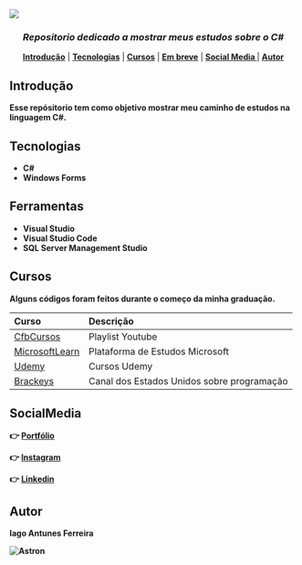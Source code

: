 ![](https://imgur.com/njqLsTf.png)
<h3 align = center><i><b> Repositorio dedicado a mostrar meus estudos sobre o C#</b></i> </h3>

<p align="center">
 <b><a href="#introdução">Introdução</a></b> |
 <b><a href="#tecnologias">Tecnologias</a></b> |
 <b><a href="#cursos">Cursos</a></b> |
 <b><a href="#contribuicao">Em breve</a></b> |
 <b><a href="#SocialMedia">Social Media </a></b> |
 <b><a href="#autor">Autor</a>
</p>
 
## Introdução

 Esse repósitorio tem como objetivo mostrar meu caminho de estudos na linguagem C#.

## Tecnologias

 - C#
 - Windows Forms
 
## Ferramentas

 - Visual Studio
 - Visual Studio Code
 - SQL Server Management Studio
 
## Cursos


Alguns códigos foram feitos durante o começo da minha graduação. 

| Curso                      | Descrição                                                |
| :------------------------- | :------------------------------------------------------- |
| [CfbCursos](https://www.youtube.com/watch?v=dVzJ3bx68FA&list=PLx4x_zx8csUglgKTmgfVFEhWWBQCasNGi)|Playlist Youtube   |
| [MicrosoftLearn](https://docs.microsoft.com/pt-br/users/iagoferreira-4173/)          | Plataforma de Estudos Microsoft     |
| [Udemy]()          | Cursos Udemy     |
 |[Brackeys](https://www.youtube.com/c/Brackeys/videos)| Canal dos Estados Unidos sobre programação
 
## SocialMedia

:point_right: [Portfólio](https://iagoantunes.github.io/)

:point_right: [Instagram](https://www.instagram.com/iago_ferreira010/?hl=pt-br)

:point_right: [Linkedin](https://www.linkedin.com/in/iago-antunes-5277131a5/)

## Autor
 
Iago Antunes Ferreira
 
![Astron](https://user-images.githubusercontent.com/63758301/85813381-6b556980-b739-11ea-91b5-740c1f91a5c4.jpg)
